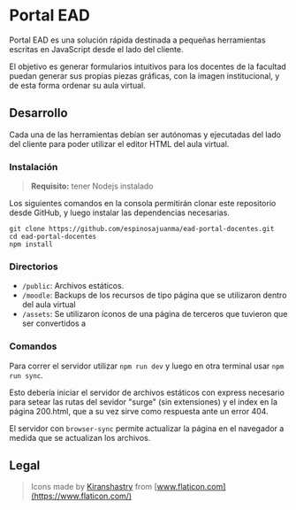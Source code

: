 # Portal EAD

Portal EAD es una solución rápida destinada a pequeñas herramientas escritas
en JavaScript desde el lado del cliente.

El objetivo es generar formularios intuitivos para los docentes de la facultad
puedan generar sus propias piezas gráficas, con la imagen institucional, y de
esta forma ordenar su aula virtual.

## Desarrollo

Cada una de las herramientas debían ser autónomas y ejecutadas del lado del cliente
para poder utilizar el editor HTML del aula virtual.

### Instalación

> **Requisito:** tener Nodejs instalado

Los siguientes comandos en la consola permitirán clonar este repositorio desde
GitHub, y luego instalar las dependencias necesarias.

```
git clone https://github.com/espinosajuanma/ead-portal-docentes.git
cd ead-portal-docentes
npm install
```

### Directorios

- `/public`: Archivos estáticos.
- `/moodle`: Backups de los recursos de tipo página que se utilizaron
dentro del aula virtual
- `/assets`: Se utilizaron íconos de una página de terceros que tuvieron que
ser convertidos a 

### Comandos

Para correr el servidor utilizar `npm run dev` y luego en otra terminal
usar `npm run sync`.

Esto debería iniciar el servidor de archivos estáticos con express necesario
para setear las rutas del sevidor "surge" (sin extensiones) y el index en
la página 200.html, que a su vez sirve como respuesta ante un error 404.

El servidor con `browser-sync` permite actualizar la página en el navegador
a medida que se actualizan los archivos.

## Legal

> Icons made by [Kiranshastry](https://www.flaticon.com/authors/kiranshastry) from [www.flaticon.com](https://www.flaticon.com/)